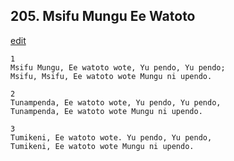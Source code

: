 ## 205. Msifu Mungu Ee Watoto
[edit](https://docs.google.com/document/d/1SieQciXeFk7LgGow3DVSVn_il2sOyJcq/edit?mode=html)




    1
    Msifu Mungu, Ee watoto wote, Yu pendo, Yu pendo;
    Msifu, Msifu, Ee watoto wote Mungu ni upendo.

    2
    Tunampenda, Ee watoto wote, Yu pendo, Yu pendo,
    Tunampenda, Ee watoto wote Mungu ni upendo.

    3
    Tumikeni, Ee watoto wote. Yu pendo, Yu pendo,
    Tumikeni, Ee watoto wote Mungu ni upendo.



